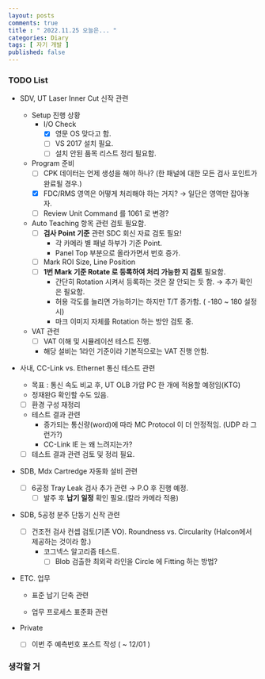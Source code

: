 ```yaml
---
layout: posts
comments: true
title : " 2022.11.25 오늘은... "
categories: Diary
tags: [ 자기 개발 ]
published: false
---
```


### TODO List

- SDV, UT Laser Inner Cut 신작 관련

  - Setup 진행 상황
    - I/O Check
      - [x] 영문 OS 맞다고 함.
      - [ ] VS 2017 설치 필요.
      - [ ] 설치 안된 품목 리스트 정리 필요함.

  - Program 준비
    - [ ] CPK 데이터는 언제 생성을 해야 하나? (한 패널에 대한 모든 검사 포인트가 완료될 경우.)
    - [x] FDC/RMS 영역은 어떻게 처리해야 하는 거지? → 일단은 영역만 잡아놓자.
    - [ ] Review Unit Command 를 1061 로 변경?

  - Auto Teaching 항목 관련 검토 필요함.
    - [ ] **검사 Point 기준** 관련 SDC 회신 자료 검토 필요!
      - 각 카메라 별 패널 하부가 기준 Point.
      - Panel Top 부분으로 올라가면서 번호 증가.
    - [ ] Mark ROI Size, Line Position
    - [ ] **1번 Mark 기준 Rotate 로 등록하여 처리 가능한 지 검토** 필요함.
      - 간단히 Rotation 시켜서 등록하는 것은 잘 안되는 듯 함. → 추가 확인은 필요함.
      - 허용 각도를 늘리면 가능하기는 하지만 T/T 증가함. ( -180 ~ 180 설정 시)
      - 마크 이미지 자체를 Rotation 하는 방안 검토 중.

  - VAT 관련
    - [ ] VAT 이해 및 시뮬레이션 테스트 진행.
    - 해당 설비는 1라인 기준이라 기본적으로는 VAT 진행 안함.

- 사내, CC-Link vs. Ethernet 통신 테스트 관련
  - 목표 : 통신 속도 비교 후, UT OLB 가압 PC 한 개에 적용할 예정임(KTG)
  - 정재완G 확인할 수도 있음.
  - [ ] 환경 구성 재정리
  - 테스트 결과 관련
    - 증가되는 통신량(word)에 따라 MC Protocol 이 더 안정적임. (UDP 라 그런가?)
    - CC-Link IE 는 왜 느려지는가?
  - [ ] 테스트 결과 관련 검토 및 정리 필요.

- SDB, Mdx Cartredge 자동화 설비 관련
  - [ ] 6공정 Tray Leak 검사 추가 관련 → P.O 후 진행 예정.
    - [ ] 발주 후 **납기 일정** 확인 필요.(칼라 카메라 적용)

- SDB, 5공정 분주 단동기 신작 관련
  - [ ] 건조전 검사 컨셉 검토(기존 VO). Roundness vs. Circularity (Halcon에서 제공하는 것이라 함.)
    - 코그넥스 알고리즘 테스트.
      - [ ] Blob 검출한 최외곽 라인을 Circle 에 Fitting 하는 방법?

- ETC. 업무
  - 표준 납기 단축 관련

  - 업무 프로세스 표준화 관련

- Private
  - [ ] 이번 주 예측번호 포스트 작성 ( ~ 12/01 )

### 생각할 거
